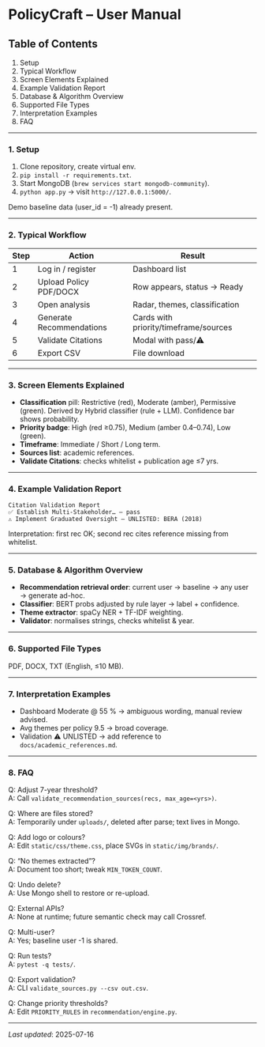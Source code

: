 # PolicyCraft – User Manual

## Table of Contents
1. Setup
2. Typical Workflow
3. Screen Elements Explained
4. Example Validation Report
5. Database & Algorithm Overview
6. Supported File Types
7. Interpretation Examples
8. FAQ

---

### 1. Setup
1. Clone repository, create virtual env.
2. `pip install -r requirements.txt`.
3. Start MongoDB (`brew services start mongodb-community`).
4. `python app.py` → visit `http://127.0.0.1:5000/`.

Demo baseline data (user_id = -1) already present.

---

### 2. Typical Workflow
| Step | Action | Result |
|------|--------|--------|
|1|Log in / register|Dashboard list|
|2|Upload Policy PDF/DOCX|Row appears, status → Ready|
|3|Open analysis|Radar, themes, classification|
|4|Generate Recommendations|Cards with priority/timeframe/sources|
|5|Validate Citations|Modal with pass/⚠️|
|6|Export CSV|File download|

---

### 3. Screen Elements Explained
* **Classification** pill: Restrictive (red), Moderate (amber), Permissive (green). Derived by Hybrid classifier (rule + LLM). Confidence bar shows probability.
* **Priority badge**: High (red ≥0.75), Medium (amber 0.4–0.74), Low (green).
* **Timeframe**: Immediate / Short / Long term.
* **Sources list**: academic references.
* **Validate Citations**: checks whitelist + publication age ≤7 yrs.

---

### 4. Example Validation Report
```
Citation Validation Report
✅ Establish Multi-Stakeholder… – pass
⚠️ Implement Graduated Oversight – UNLISTED: BERA (2018)
```
Interpretation: first rec OK; second rec cites reference missing from whitelist.

---

### 5. Database & Algorithm Overview
* **Recommendation retrieval order**: current user → baseline → any user → generate ad-hoc.
* **Classifier**: BERT probs adjusted by rule layer → label + confidence.
* **Theme extractor**: spaCy NER + TF-IDF weighting.
* **Validator**: normalises strings, checks whitelist & year.

---

### 6. Supported File Types
PDF, DOCX, TXT (English, ≤10 MB).

---

### 7. Interpretation Examples
* Dashboard Moderate @ 55 % → ambiguous wording, manual review advised.
* Avg themes per policy 9.5 → broad coverage.
* Validation ⚠️ UNLISTED → add reference to `docs/academic_references.md`.

---

### 8. FAQ
Q: Adjust 7-year threshold?  
A: Call `validate_recommendation_sources(recs, max_age=<yrs>)`.

Q: Where are files stored?  
A: Temporarily under `uploads/`, deleted after parse; text lives in Mongo.

Q: Add logo or colours?  
A: Edit `static/css/theme.css`, place SVGs in `static/img/brands/`.

Q: “No themes extracted”?  
A: Document too short; tweak `MIN_TOKEN_COUNT`.

Q: Undo delete?  
A: Use Mongo shell to restore or re-upload.

Q: External APIs?  
A: None at runtime; future semantic check may call Crossref.

Q: Multi-user?  
A: Yes; baseline user -1 is shared.

Q: Run tests?  
A: `pytest -q tests/`.

Q: Export validation?  
A: CLI `validate_sources.py --csv out.csv`.

Q: Change priority thresholds?  
A: Edit `PRIORITY_RULES` in `recommendation/engine.py`.

---

_Last updated_: 2025-07-16
